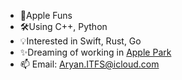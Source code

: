 <!--

### Hi there 👋

**ASjet/ASjet** is a ✨ _special_ ✨ repository because its `README.md` (this file) appears on your GitHub profile.

Here are some ideas to get you started:

- 🔭 I’m currently working on ...
- 🌱 I’m currently learning ...
- 👯 I’m looking to collaborate on ...
- 🤔 I’m looking for help with ...
- 💬 Ask me about ...
- 📫 How to reach me: Aryan.ITFS@icloud.com
- 😄 Pronouns: ...
- ⚡ Fun fact: ...
-->
- 🍎Apple Funs
- 🛠Using C++, Python
- 💡Interested in Swift, Rust, Go
- ✨Dreaming of working in [Apple Park](https://en.wikipedia.org/wiki/Apple_Park)
- 📫 Email: Aryan.ITFS@icloud.com
